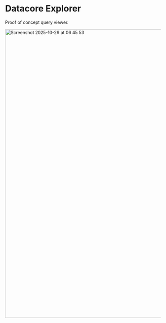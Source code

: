 # Datacore Explorer

Proof of concept query viewer.

<img width="1156" height="935" alt="Screenshot 2025-10-29 at 06 45 53" src="https://github.com/user-attachments/assets/74aa4f21-50da-4c43-8464-ca9e4fbecc3b" />
